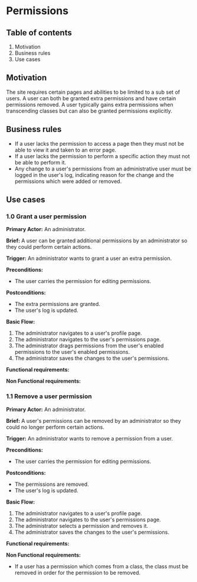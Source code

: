 # Permissions

## Table of contents

1. Motivation
2. Business rules
3. Use cases

## Motivation

The site requires certain pages and abilities to be limited to a sub set of users. A user can both be granted extra permissions and have certain permissions removed. A user typically gains extra permissions when transcending classes but can also be granted permissions explicitly. 

## Business rules

 - If a user lacks the permission to access a page then they must not be able to view it and taken to an error page.
 - If a user lacks the permission to perform a specific action they must not be able to perform it. 
 - Any change to a user's permissions from an administrative user must be logged in the user's log, indicating reason for the change and the permissions which were added or removed. 

## Use cases

### 1.0 Grant a user permission

**Primary Actor:** An administrator.

**Brief:**  A user can be granted additional permissions by an administrator so they could perform certain actions. 

**Trigger:** An administrator wants to grant a user an extra permission. 

**Preconditions:**

 - The user carries the permission for editing permissions. 

**Postconditions:** 

 - The extra permissions are granted.
 - The user's log is updated.

**Basic Flow:**

 1. The administrator navigates to a user's profile page.
 2. The administrator navigates to the user's permissions page.
 3. The administrator drags permissions from the user's enabled permissions to the user's enabled permissions. 
 4. The administrator saves the changes to the user's permissions. 

**Functional requirements:**

**Non Functional requirements:**

### 1.1 Remove a user permission

**Primary Actor:** An administrator.

**Brief:**  A user's permissions can be removed by an administrator so they could no longer perform certain actions. 

**Trigger:** An administrator wants to remove a permission from a user. 

**Preconditions:**

 - The user carries the permission for editing permissions. 

**Postconditions:** 

 - The permissions are removed.
 - The user's log is updated.

**Basic Flow:**

 1. The administrator navigates to a user's profile page.
 2. The administrator navigates to the user's permissions page.
 3. The administrator selects a permission and removes it. 
 4. The administrator saves the changes to the user's permissions. 

**Functional requirements:**

**Non Functional requirements:**

 - If a user has a permission which comes from a class, the class must be removed in order for the permission to be removed.
